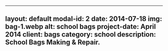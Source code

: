 
---
layout: default
modal-id: 2
date: 2014-07-18
img: bag-1.webp
alt: school bags
project-date: April 2014
client: bags
category: school
description: School Bags Making & Repair.
---

